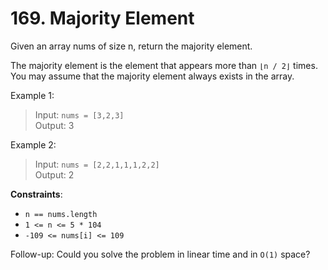 # 169. Majority Element

Given an array nums of size n, return the majority element.

The majority element is the element that appears more than `⌊n / 2⌋` times. You may assume that the majority element always exists in the array.

 

Example 1:

> Input: `nums = [3,2,3]`  
    Output: 3  
    
Example 2:

> Input: `nums = [2,2,1,1,1,2,2]`  
    Output: 2
 

**Constraints**:

* `n == nums.length`
* `1 <= n <= 5 * 104`
* `-109 <= nums[i] <= 109`
 

Follow-up: Could you solve the problem in linear time and in `O(1)` space?